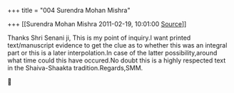 +++
title = "004 Surendra Mohan Mishra"

+++
[[Surendra Mohan Mishra	2011-02-19, 10:01:00 [Source](https://groups.google.com/g/bvparishat/c/SM9WwLAjg7w)]]



Thanks Shri Senani ji, This is my point of inquiry.I want printed text/manuscript evidence to get the clue as to whether this was an integral part or this is a later interpolation.In case of the latter possibility,around what time could this have occured.No doubt this is a highly respected text in the Shaiva-Shaakta tradition.Regards,SMM.



